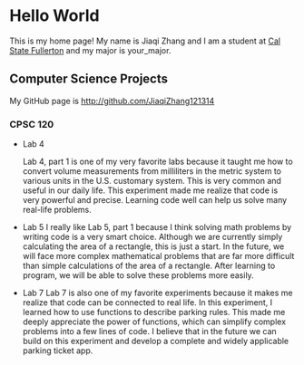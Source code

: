 # Hello World

This is my home page! My name is Jiaqi Zhang and I am a student at [Cal State Fullerton](http://www.fullerton.edu/) and my major is your_major.

## Computer Science Projects

My GitHub page is http://github.com/JiaqiZhang121314

### CPSC 120
* Lab 4
  
    Lab 4, part 1 is one of my very favorite labs because it taught me how to
    convert volume measurements from milliliters in the metric system to
    various units in the U.S. customary system. This is very common and useful
    in our daily life. This experiment made me realize that code is very
    powerful and precise. Learning code well can help us solve many real-life
    problems.
* Lab 5
    I really like Lab 5, part 1 because I think solving math problems by writing
    code is a very smart choice. Although we are currently simply calculating 
    the area of ​​a rectangle, this is just a start. In the future, we will face 
    more complex mathematical problems that are far more difficult than simple
    calculations of the area of ​​a rectangle. After learning to program, we will
    be able to solve these problems more easily.
* Lab 7 
    Lab 7 is also one of my favorite experiments because it makes me realize that
    code can be connected to real life. In this experiment, I learned how to use
    functions to describe parking rules. This made me deeply appreciate the power
    of functions, which can simplify complex problems into a few lines of code. I
    believe that in the future we can build on this experiment and develop a
    complete and widely applicable parking ticket app.

